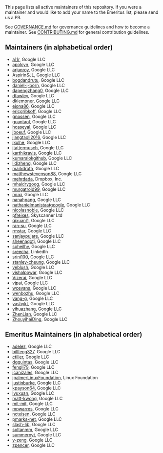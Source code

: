 This page lists all active maintainers of this repository. If you were a 
maintainer and would like to add your name to the Emeritus list, please send us a 
PR. 
 
See [GOVERNANCE.md](https://github.com/grpc/grpc-community/blob/master/governance.md) 
for governance guidelines and how to become a maintainer. 
See [CONTRIBUTING.md](https://github.com/grpc/grpc-community/blob/master/CONTRIBUTING.md) 
for general contribution guidelines. 
 
## Maintainers (in alphabetical order) 
- [a11r](https://github.com/a11r), Google LLC 
- [apolcyn](https://github.com/apolcyn), Google LLC 
- [arjunroy](https://github.com/arjunroy), Google LLC 
- [AspirinSJL](https://github.com/AspirinSJL), Google LLC 
- [bogdandrutu](https://github.com/bogdandrutu), Google LLC 
- [daniel-j-born](https://github.com/daniel-j-born), Google LLC 
- [dapengzhang0](https://github.com/dapengzhang0), Google LLC 
- [dfawley](https://github.com/dfawley), Google LLC 
- [dklempner](https://github.com/dklempner), Google LLC 
- [ejona86](https://github.com/ejona86), Google LLC 
- [ericgribkoff](https://github.com/ericgribkoff), Google LLC 
- [gnossen](https://github.com/gnossen), Google LLC 
- [guantaol](https://github.com/guantaol), Google LLC 
- [hcaseyal](https://github.com/hcaseyal), Google LLC 
- [jboeuf](https://github.com/jboeuf), Google LLC 
- [jiangtaoli2016](https://github.com/jiangtaoli2016), Google LLC 
- [jkolhe](https://github.com/jkolhe), Google LLC 
- [jtattermusch](https://github.com/jtattermusch), Google LLC 
- [karthikravis](https://github.com/karthikravis), Google LLC 
- [kumaralokgithub](https://github.com/kumaralokgithub), Google LLC 
- [lidizheng](https://github.com/lidizheng), Google LLC 
- [markdroth](https://github.com/markdroth), Google LLC 
- [matthewstevenson88](https://github.com/matthewstevenson88), Google LLC 
- [mehrdada](https://github.com/mehrdada), Dropbox, Inc. 
- [mhaidrygoog](https://github.com/mhaidrygoog), Google LLC 
- [murgatroid99](https://github.com/murgatroid99), Google LLC 
- [muxi](https://github.com/muxi), Google LLC 
- [nanahpang](https://github.com/nanahpang), Google LLC 
- [nathanielmanistaatgoogle](https://github.com/nathanielmanistaatgoogle), Google LLC 
- [nicolasnoble](https://github.com/nicolasnoble), Google LLC 
- [pfreixes](https://github.com/pfreixes), Skyscanner Ltd 
- [qixuanl1](https://github.com/qixuanl1), Google LLC 
- [ran-su](https://github.com/ran-su), Google LLC 
- [rmstar](https://github.com/rmstar), Google LLC 
- [sanjaypujare](https://github.com/sanjaypujare), Google LLC 
- [sheenaqotj](https://github.com/sheenaqotj), Google LLC 
- [soheilhy](https://github.com/soheilhy), Google LLC 
- [sreecha](https://github.com/sreecha), LinkedIn 
- [srini100](https://github.com/srini100), Google LLC 
- [stanley-cheung](https://github.com/stanley-cheung), Google LLC 
- [veblush](https://github.com/veblush), Google LLC 
- [vishalpowar](https://github.com/vishalpowar), Google LLC 
- [Vizerai](https://github.com/Vizerai), Google LLC 
- [vjpai](https://github.com/vjpai), Google LLC 
- [wcevans](https://github.com/wcevans), Google LLC 
- [wenbozhu](https://github.com/wenbozhu), Google LLC 
- [yang-g](https://github.com/yang-g), Google LLC 
- [yashykt](https://github.com/yashykt), Google LLC 
- [yihuazhang](https://github.com/yihuazhang), Google LLC 
- [ZhenLian](https://github.com/ZhenLian), Google LLC
- [ZhouyihaiDing](https://github.com/ZhouyihaiDing), Google LLC 
 
 
## Emeritus Maintainers (in alphabetical order) 
- [adelez](https://github.com/adelez), Google LLC 
- [billfeng327](https://github.com/billfeng327), Google LLC 
- [ctiller](https://github.com/ctiller), Google LLC 
- [dgquintas](https://github.com/dgquintas), Google LLC 
- [fengli79](https://github.com/fengli79), Google LLC 
- [jcanizales](https://github.com/jcanizales), Google LLC 
- [jpalmerLinuxFoundation](https://github.com/jpalmerLinuxFoundation), Linux Foundation 
- [justinburke](https://github.com/justinburke), Google LLC 
- [kpayson64](https://github.com/kpayson64), Google LLC 
- [lyuxuan](https://github.com/lyuxuan), Google LLC 
- [matt-kwong](https://github.com/matt-kwong), Google LLC 
- [mit-mit](https://github.com/mit-mit), Google LLC 
- [mpwarres](https://github.com/mpwarres), Google LLC 
- [ncteisen](https://github.com/ncteisen), Google LLC 
- [pmarks-net](https://github.com/pmarks-net), Google LLC 
- [slash-lib](https://github.com/slash-lib), Google LLC 
- [soltanmm](https://github.com/soltanmm), Google LLC 
- [summerxyt](https://github.com/summerxyt), Google LLC 
- [y-zeng](https://github.com/y-zeng), Google LLC 
- [zpencer](https://github.com/zpencer), Google LLC 
